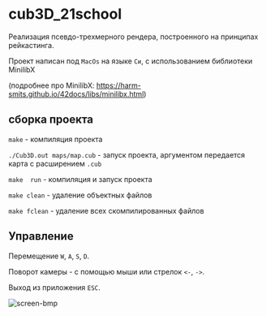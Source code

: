 # cub3D_21school

 Реализация псевдо-трехмерного рендера, построенного на принципах рейкастинга.
 
 Проект написан под ```MacOs``` на языке ```Си```, с использованием библиотеки MinilibX
 
 (подробнее про MinilibX: https://harm-smits.github.io/42docs/libs/minilibx.html)

## сборка проекта

```make``` - компиляция проекта

```./Cub3D.out maps/map.cub``` - запуск проекта, аргументом передается карта с расширением ```.cub```

```make  run``` - компиляция и запуск проекта

```make clean``` - удаление объектных файлов

```make fclean``` - удаление всех скомпилированных файлов

## Управление

Перемещение ```W```, ```A```, ```S```, ```D```.

Поворот камеры - с помощью мыши или стрелок ```<-```, ```->```.

Выход из приложения ```ESC```.

![screen-bmp](./cub3d_1.png)
